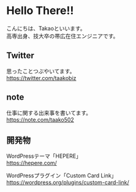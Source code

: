 # Hello There!!
こんにちは、Takaoといいます。<br>
高専出身、技大卒の帯広在住エンジニアです。<br>

## Twitter
思ったことつぶやいてます。<br>
https://twitter.com/taakobiz

## note
仕事に関する出来事を書いてます。<br>
https://note.com/taako502

## 開発物
WordPressテーマ「HEPERE」<br>
https://hepere.com/<br>

WordPressプラグイン「Custom Card Link」<br>
https://wordpress.org/plugins/custom-card-link/
